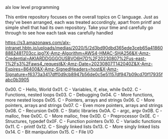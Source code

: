 alx low level programming

This entire repository focuses on the overall topics on C language.
Just as they've been arranged, each was treated accordingly, apart from printf and simple shell
that had its own repository. 
Take your time and carefully go through to see how each task was carefully handled


https://s3.amazonaws.com/alx-intranet.hbtn.io/uploads/medias/2020/5/2d3bd90dbd365ede3ceb65a418608862481703cc.jpg?X-Amz-Algorithm=AWS4-HMAC-SHA256&X-Amz-Credential=AKIARDDGGGOUSBVO6H7D%2F20230807%2Fus-east-1%2Fs3%2Faws4_request&X-Amz-Date=20230807T142040Z&X-Amz-Expires=86400&X-Amz-SignedHeaders=host&X-Amz-Signature=f6373a3417dff0d9cb8947b56de0c5e51157df947b09cd70f17935fabc0b3905






0x00. C - Hello, World
0x01. C - Variables, if, else, while
0x02. C - Functions, nested loops
0x03. C - Debugging
0x04. C - More functions, more nested loops
0x05. C - Pointers, arrays and strings
0x06. C - More pointers, arrays and strings
0x07. C - Even more pointers, arrays and strings
0x08. C - Recursion
0x09. C - Static libraries
0x0A. C - argc, argv
0x0B. C - malloc, free
0x0C. C - More malloc, free
0x0D. C - Preprocessor
0x0E. C - Structures, typedef
0x0F. C - Function pointers
0x10. C - Variadic functions
0x11. C - printf
0x12. C - Singly linked lists
0x13. C - More singly linked lists
0x14. C - Bit manipulation
0x15. C - File I/O
